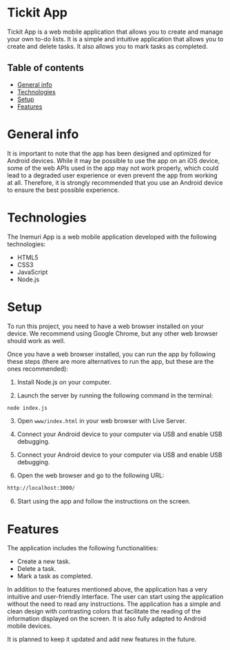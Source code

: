 # Tickit App
Tickit App is a web mobile application that allows you to create and manage your own to-do lists. It is a simple and intuitive application that allows you to create and delete tasks. It also allows you to mark tasks as completed.

<!-- Table of conents -->
## Table of contents
* [General info](#general-info)
* [Technologies](#technologies)
* [Setup](#setup)
* [Features](#features)

# General info
It is important to note that the app has been designed and optimized for Android devices. While it may be possible to use the app on an iOS device, some of the web APIs used in the app may not work properly, which could lead to a degraded user experience or even prevent the app from working at all. Therefore, it is strongly recommended that you use an Android device to ensure the best possible experience.

# Technologies

The Inemuri App is a web mobile application developed with the following technologies:

- HTML5
- CSS3
- JavaScript
- Node.js

# Setup

To run this project, you need to have a web browser installed on your device. We recommend using Google Chrome, but any other web browser should work as well.

Once you have a web browser installed, you can run the app by following these steps (there are more alternatives to run the app, but these are the ones recommended):

1. Install Node.js on your computer.

2. Launch the server by running the following command in the terminal:

```bash
node index.js
```

3. Open ```www/index.html``` in your web browser with Live Server.

4. Connect your Android device to your computer via USB and enable USB debugging.

5. Connect your Android device to your computer via USB and enable USB debugging.

6. Open the web browser and go to the following URL:

```bash
http://localhost:3000/
```

6. Start using the app and follow the instructions on the screen.


# Features
The application includes the following functionalities:

- Create a new task.
- Delete a task.
- Mark a task as completed.

In addition to the features mentioned above, the application has a very intuitive and user-friendly interface. The user can start using the application without the need to read any instructions. The application has a simple and clean design with contrasting colors that facilitate the reading of the information displayed on the screen. It is also fully adapted to Android mobile devices.

It is planned to keep it updated and add new features in the future.
